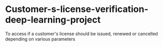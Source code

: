 # Customer-s-license-verification-deep-learning-project
To access if a customer's license should be issued, renewed or cancelled depending on various parameters
